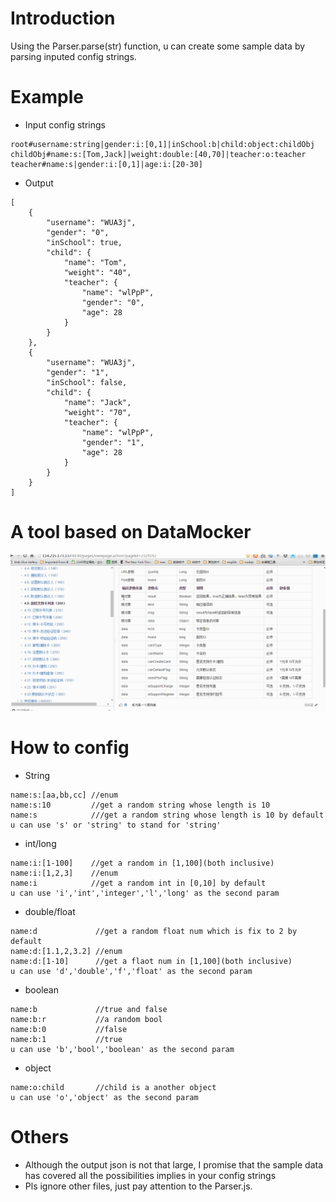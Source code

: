 # Introduction
Using the Parser.parse(str)  function, u can create some sample data by parsing inputed config strings.

# Example
- Input config strings
````
root#username:string|gender:i:[0,1]|inSchool:b|child:object:childObj
childObj#name:s:[Tom,Jack]|weight:double:[40,70]|teacher:o:teacher
teacher#name:s|gender:i:[0,1]|age:i:[20-30]
````

- Output
````
[
    {
        "username": "WUA3j",
        "gender": "0",
        "inSchool": true,
        "child": {
            "name": "Tom",
            "weight": "40",
            "teacher": {
                "name": "wlPpP",
                "gender": "0",
                "age": 28
            }
        }
    },
    {
        "username": "WUA3j",
        "gender": "1",
        "inSchool": false,
        "child": {
            "name": "Jack",
            "weight": "70",
            "teacher": {
                "name": "wlPpP",
                "gender": "1",
                "age": 28
            }
        }
    }
]
````

# A tool based on DataMocker
![Alt demo](https://github.com/yaojijiayou/DataMocker/blob/master/demo.gif)

# How to config
- String
````
name:s:[aa,bb,cc] //enum
name:s:10         //get a random string whose length is 10
name:s            ///get a random string whose length is 10 by default
u can use 's' or 'string' to stand for 'string'
````

- int/long
````
name:i:[1-100]    //get a random in [1,100](both inclusive)
name:i:[1,2,3]	  //enum
name:i            //get a random int in [0,10] by default
u can use 'i','int','integer','l','long' as the second param
````
- double/float
````
name:d             //get a random float num which is fix to 2 by default
name:d:[1.1,2,3.2] //enum
name:d:[1-10]      //get a flaot num in [1,100](both inclusive)
u can use 'd','double','f','float' as the second param
````
- boolean
````
name:b             //true and false
name:b:r           //a random bool
name:b:0           //false
name:b:1           //true
u can use 'b','bool','boolean' as the second param
````
- object
````
name:o:child       //child is a another object
u can use 'o','object' as the second param
````

# Others
- Although the output json is not that large,  I promise that the sample data has covered all the possibilities implies in your config strings
- Pls ignore other files, just pay attention to the Parser.js.



